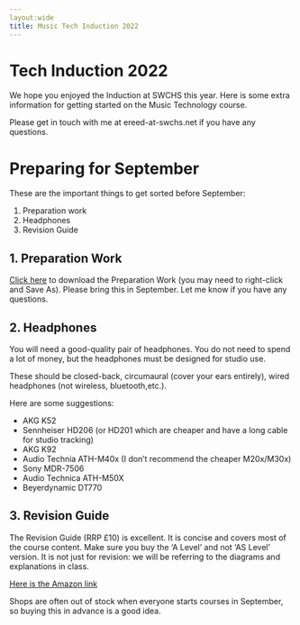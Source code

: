 ```yaml
---
layout:wide
title: Music Tech Induction 2022
---
```


# Tech Induction 2022

We hope you enjoyed the Induction at SWCHS this year. Here is some extra information for getting started on the Music Technology course.

Please get in touch with me at ereed-at-swchs.net if you have any questions.

# Preparing for September

These are the important things to get sorted before September:

1. Preparation work
1. Headphones
1. Revision Guide


## 1. Preparation Work

[Click here](https://github.com/reedmusic/reedmusic.github.io/raw/master/mt-induction2022/Preparation.docx) to download the Preparation Work (you may need to right-click and Save As). Please bring this in September. Let me know if you have any questions.

## 2. Headphones

You will need a good-quality pair of headphones. You do not need to spend a lot of money, but the headphones must be designed for studio use.

These should be closed-back, circumaural (cover your ears entirely), wired headphones (not wireless, bluetooth,etc.).

Here are some suggestions:

* AKG K52
* Sennheiser HD206 (or HD201 which are cheaper and have a long cable for studio tracking)
* AKG K92
* Audio Technia ATH-M40x (I don’t recommend the cheaper M20x/M30x)
* Sony MDR-7506
* Audio Technica ATH-M50X
* Beyerdynamic DT770

## 3. Revision Guide

The Revision Guide (RRP £10) is excellent. It is concise and covers most of the course content. Make sure you buy the ‘A Level’ and not ‘AS Level’ version. It is not just for revision: we will be referring to the diagrams and explanations in class.

[Here is the Amazon link](https://www.amazon.co.uk/Edexcel-Level-Music-Technology-Revision/dp/1785586343)

Shops are often out of stock when everyone starts courses in September, so buying this in advance is a good idea.